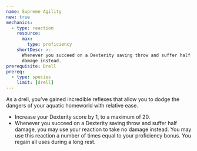 ```yaml
---
name: Supreme Agility
new: true
mechanics:
  - type: reaction
    resource:
      max:
        type: proficiency
    shortDesc: >-
      Whenever you succeed on a Dexterity saving throw and suffer half damage, you may use your reaction to take no
      damage instead.
prerequisite: Drell
prereq:
  - type: species
    limit: [drell]
---
```

As a drell, you've gained incredible reflexes that allow you to dodge the dangers of your aquatic homeworld with
relative ease.

- Increase your Dexterity score by 1, to a maximum of 20.
- Whenever you succeed on a Dexterity saving throw and suffer half damage, you may use your reaction to take no
damage instead. You may use this reaction a number of times equal to your proficiency bonus. You regain all uses during
a long rest.

